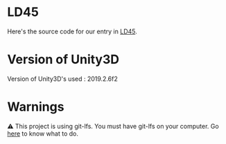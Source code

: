 # LD45

Here's the source code for our entry in [LD45](https://ldjam.com/events/ludum-dare/45/$168123).

# Version of Unity3D

Version of Unity3D's used : 2019.2.6f2

# Warnings

:warning: This project is using git-lfs. You must have git-lfs on your computer. Go [here](https://help.github.com/en/articles/installing-git-large-file-storage) to know what to do.

